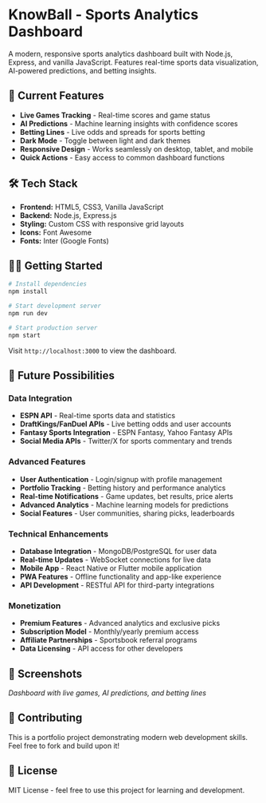 # KnowBall - Sports Analytics Dashboard

A modern, responsive sports analytics dashboard built with Node.js, Express, and vanilla JavaScript. Features real-time sports data visualization, AI-powered predictions, and betting insights.

## 🚀 Current Features

- **Live Games Tracking** - Real-time scores and game status
- **AI Predictions** - Machine learning insights with confidence scores
- **Betting Lines** - Live odds and spreads for sports betting
- **Dark Mode** - Toggle between light and dark themes
- **Responsive Design** - Works seamlessly on desktop, tablet, and mobile
- **Quick Actions** - Easy access to common dashboard functions

## 🛠️ Tech Stack

- **Frontend:** HTML5, CSS3, Vanilla JavaScript
- **Backend:** Node.js, Express.js
- **Styling:** Custom CSS with responsive grid layouts
- **Icons:** Font Awesome
- **Fonts:** Inter (Google Fonts)

## 🏃‍♂️ Getting Started

```bash
# Install dependencies
npm install

# Start development server
npm run dev

# Start production server
npm start
```

Visit `http://localhost:3000` to view the dashboard.

## 🔮 Future Possibilities

### Data Integration
- **ESPN API** - Real-time sports data and statistics
- **DraftKings/FanDuel APIs** - Live betting odds and user accounts
- **Fantasy Sports Integration** - ESPN Fantasy, Yahoo Fantasy APIs
- **Social Media APIs** - Twitter/X for sports commentary and trends

### Advanced Features
- **User Authentication** - Login/signup with profile management
- **Portfolio Tracking** - Betting history and performance analytics
- **Real-time Notifications** - Game updates, bet results, price alerts
- **Advanced Analytics** - Machine learning models for predictions
- **Social Features** - User communities, sharing picks, leaderboards

### Technical Enhancements
- **Database Integration** - MongoDB/PostgreSQL for user data
- **Real-time Updates** - WebSocket connections for live data
- **Mobile App** - React Native or Flutter mobile application
- **PWA Features** - Offline functionality and app-like experience
- **API Development** - RESTful API for third-party integrations

### Monetization
- **Premium Features** - Advanced analytics and exclusive picks
- **Subscription Model** - Monthly/yearly premium access
- **Affiliate Partnerships** - Sportsbook referral programs
- **Data Licensing** - API access for other developers

## 📱 Screenshots

*Dashboard with live games, AI predictions, and betting lines*

## 🤝 Contributing

This is a portfolio project demonstrating modern web development skills. Feel free to fork and build upon it!

## 📄 License

MIT License - feel free to use this project for learning and development.
